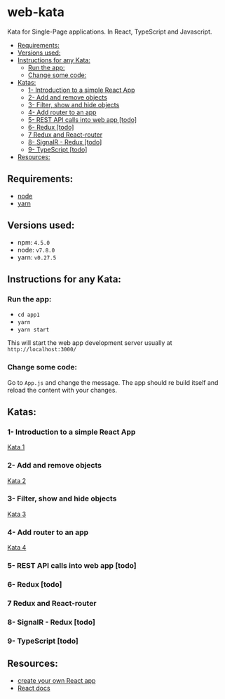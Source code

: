web-kata
=====
Kata for Single-Page applications. In React, TypeScript and Javascript.


<!-- TOC -->

- [Requirements:](#requirements)
- [Versions used:](#versions-used)
- [Instructions for any Kata:](#instructions-for-any-kata)
    - [Run the app:](#run-the-app)
    - [Change some code:](#change-some-code)
- [Katas:](#katas)
    - [1- Introduction to a simple React App](#1--introduction-to-a-simple-react-app)
    - [2- Add and remove objects](#2--add-and-remove-objects)
    - [3- Filter, show and hide objects](#3--filter-show-and-hide-objects)
    - [4- Add router to an app](#4--add-router-to-an-app)
    - [5- REST API calls into web app [todo]](#5--rest-api-calls-into-web-app-todo)
    - [6- Redux [todo]](#6--redux-todo)
    - [7 Redux and React-router](#7-redux-and-react-router)
    - [8- SignalR - Redux [todo]](#8--signalr---redux-todo)
    - [9- TypeScript  [todo]](#9--typescript--todo)
- [Resources:](#resources)

<!-- /TOC -->

## Requirements:

* [node](https://nodejs.org/en/)
* [yarn](https://yarnpkg.com/en/docs/install)

## Versions used:

* npm: `4.5.0`
* node: `v7.8.0`
* yarn: `v0.27.5`

## Instructions for any Kata:

### Run the app:

* `cd app1`
* `yarn`
* `yarn start`

This will start the web app development server usually at `http://localhost:3000/`

### Change some code:

Go to `App.js` and change the message. The app should re build itself and reload the content with your changes.

## Katas:

### 1- Introduction to a simple React App

[Kata 1](kata1.md)

### 2- Add and remove objects

[Kata 2](kata2.md)

### 3- Filter, show and hide objects

[Kata 3](kata3.md)

### 4- Add router to an app

[Kata 4](kata4.md)

### 5- REST API calls into web app [todo]
### 6- Redux [todo]
### 7 Redux and React-router
### 8- SignalR - Redux [todo]
### 9- TypeScript  [todo]

## Resources:

* [create your own React app](https://github.com/facebookincubator/create-react-app)
* [React docs](https://facebook.github.io/react/docs/hello-world.html)



